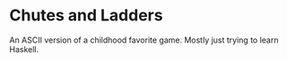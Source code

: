 # Chutes and Ladders

An ASCII version of a childhood favorite game. Mostly just trying to learn
Haskell.
